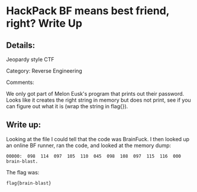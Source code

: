 # HackPack BF means best friend, right? Write Up

## Details:

Jeopardy style CTF

Category: Reverse Engineering

Comments:

We only got part of Melon Eusk's program that prints out their password. Looks like it creates the right string in memory but does not print, see if you can figure out what it is (wrap the string in flag{}).

## Write up:

Looking at the file I could tell that the code was BrainFuck. I then looked up an online BF runner, ran the code, and looked at the memory dump:

```
00000:  098  114  097  105  110  045  098  108  097  115  116  000  brain-blast.
```

The flag was:

```
flag{brain-blast}
```